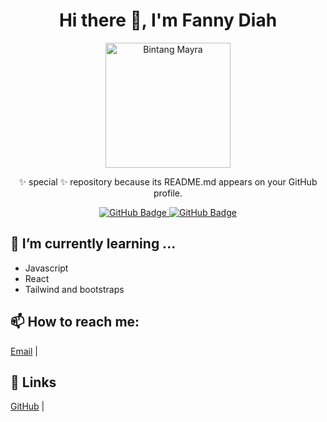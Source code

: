 <!-- README.md -->

<h1 align="center">Hi there 👋, I'm Fanny Diah</h1>

<p align="center">
  <img src="https://github.com/bintangmayra/bintangmayra/blob/main/profile_picture.png" alt="Bintang Mayra" width="200"/>
</p>

<p align="center">
  ✨ special ✨ repository because its README.md appears on your GitHub profile.
</p>

<p align="center">
  <a href="https://github.com/bintangmayra?tab=followers">
    <img src="https://img.shields.io/github/followers/bintangmayra?label=Followers&style=social" alt="GitHub Badge">
  </a>
  <a href="https://github.com/bintangmayra?tab=repositories">
    <img src="https://img.shields.io/github/stars/bintangmayra?label=Stars&style=social" alt="GitHub Badge">
  </a>
</p>

<h2>🌱 I’m currently learning ...</h2>
<ul>
  <li>Javascript</li>
  <li>React </li>
  <li>Tailwind and bootstraps</li>
</ul>

<h2>📫 How to reach me:</h2>
<p>
  <a href="mailto:fnnydh@email.com">Email</a> |
<!--   <a href="https://linkedin.com/in/bintangmayra">LinkedIn</a> | -->
<!--   <a href="https://twitter.com/bintangmayra">Twitter</a>
</p> -->

<h2>🔗 Links</h2>
<p>
  <a href="https://github.com/dhfanny">GitHub</a> |
<!--   <a href="https://blog.bintangmayra.com">Blog</a> |
  <a href="https://fannydh.netlify.app">Portfolio</a> -->
</p>

